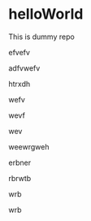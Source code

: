 # helloWorld

This is dummy repo

efvefv

adfvwefv

htrxdh

wefv

wevf

wev

weewrgweh

erbner

rbrwtb

wrb

wrb

